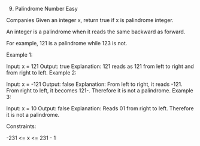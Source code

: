 9. Palindrome Number
Easy

Companies
Given an integer x, return true if x is palindrome integer.

An integer is a palindrome when it reads the same backward as forward.

For example, 121 is a palindrome while 123 is not.
 

Example 1:

Input: x = 121
Output: true
Explanation: 121 reads as 121 from left to right and from right to left.
Example 2:

Input: x = -121
Output: false
Explanation: From left to right, it reads -121. From right to left, it becomes 121-. Therefore it is not a palindrome.
Example 3:

Input: x = 10
Output: false
Explanation: Reads 01 from right to left. Therefore it is not a palindrome.
 

Constraints:

-231 <= x <= 231 - 1
